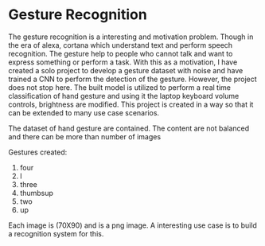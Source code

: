 # Gesture Recognition
The gesture recognition is a interesting and motivation problem. Though in the era of alexa, cortana which understand text and perform speech recognition. The gesture help to people who cannot talk and want to express something or perform a task. With this as a motivation, I have created a solo project to develop a gesture dataset with noise and have trained a CNN to perform the detection of the gesture. However, the project does not stop here. The built model is utilized to perform a real time classification of hand gesture and using it the laptop keyboard volume controls, brightness are modified. This project is created in a way so that it can be extended to many use case scenarios.

The dataset of hand gesture are contained. The content are not balanced and there can be more than number of images

Gestures created:
1. four
2. l
3. three
4. thumbsup
5. two
6. up

Each image is (70X90) and is a png image. A interesting use case is to build a recognition system for this.
